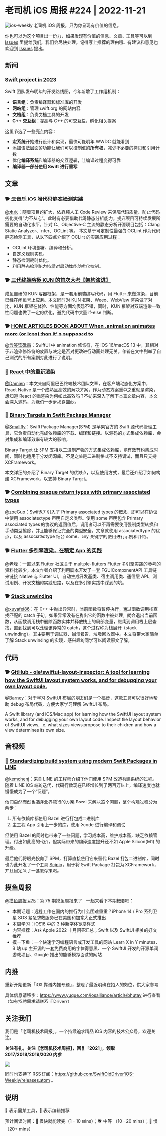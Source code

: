 # 老司机 iOS 周报 #224 | 2022-11-21

![ios-weekly](https://github.com/SwiftOldDriver/iOS-Weekly/blob/master/assets/ios-weekly.png?raw=true)
老司机 iOS 周报，只为你呈现有价值的信息。

你也可以为这个项目出一份力，如果发现有价值的信息、文章、工具等可以到 [Issues](https://github.com/SwiftOldDriver/iOS-Weekly/issues) 里提给我们，我们会尽快处理。记得写上推荐的理由哦。有建议和意见也欢迎到 [Issues](https://github.com/SwiftOldDriver/iOS-Weekly/issues) 提出。

## 新闻

### [Swift project in 2023](https://www.swift.org/blog/focus-areas-2023/)

Swift 团队发布明年的开发路线图，今年新增了工作组机制：

- **语言组**：负责编译器和标准库的开发
- **网站组**：管理 swift.org 的网站内容
- **文档组**：负责文档工具的开发
- **C++ 交互组**：提高与 C++ 的可交互性，孵化相关提案

这里节选了一些亮点内容：

- **宏系统**开始进行设计和实现，最快可能明年 WWDC 就能看到
- 添加语法层面的功能让我们可以控制值的**所有权**，减少不必要的拷贝和引用计数
- 优化**编译系统**和编译器的交互逻辑，让编译过程变得可靠
- **编译器一部分使用 Swift 进行重写**

## 文章

### 🐕 [云音乐 iOS 端代码静态检测实践](https://mp.weixin.qq.com/s/5ZcGBCnrUYwUA0RXyPJt9w)
[@水水](https://www.xuyanlan.com/)：随着项目的扩大，依靠纯人工 Code Review 来保障代码质量、防止代码劣化变得”力不从心“。此时有必要借助代码静态分析能力，提升项目可持续发展所需要的自动化水平。针对 C、Objective-C 主流的静态分析开源项目包括：Clang Static Analyzer、Infer、OCLint 等。
本文基于可定制性最强的 OCLint 作为代码静态检测工具，从以下四点介绍了 OCLint 的实践应用过程：

- OCLint 环境部署、编译和分析。
- 自定义规则实现。
- 静态检测耗时优化。
- 利用静态检测能力持续对启动性能防劣化控制。

### 🐕 [三代终端容器 KUN 的首次大考【架构演进】](https://mp.weixin.qq.com/s/26SCEM6QPhAazydRUq9h3Q)
咸鱼自研的 KUN 容器框架，是一套用前端编写代码，用 Flutter 来做渲染，目前已经在闲鱼号上应用。本文同时对 KUN 框架、Weex、WebView 渲染做了对比，KUN 框架在体验、性能等方面均表现不错，同时，KUN 框架对双端渲染一致性问题也做了一定的优化，避免代码中大量 if-else 判断。

### 🐕 [HOME ARTICLES BOOK ABOUT When .animation animates more (or less) than it’ s supposed to](https://oleb.net/2022/animation-modifier-position/)

[@含笑饮砒霜](https://weibo.com/chinafishnews/)：SwiftUI 中 animation 修饰符，在 iOS 16/macOS 13 中，其相对于非渲染修饰符的放置与决定是否对更改进行动画处理无关。作者在文中列举了自己测试的所有案例对此进行了说明。

### 🐎 [React 中的重新渲染](https://mp.weixin.qq.com/s/ADx8PuNvg4xVVLBeh265kw)

[@Damien](https://github.com/ZengyiMa/)：本文来自阿里巴巴终端技术团队文章，在客户端动态化方案中，React Native 是一个成熟且高效的解决方案，作为动态方案重中之重就是渲染，想知道 React 的重渲染为何如此高效吗？不妨来深入了解下本篇文章内容，本文会深入源码，为我们一步步揭露面纱。

### 🐎 [Binary Targets in Swift Package Manager](https://www.avanderlee.com/optimization/binary-targets-swift-package-manager/#the-upsides-of-binary-targets)

[@Smallfly](https://github.com/iostalks)：Swift Package Manager(SPM) 是苹果官方的 Swift 源代码管理工具，它负责自动化完成依赖库的下载、编译和链接。以源码的方式集成依赖库，会对集成和编译效率有较大的影响。

Binary Target 让 SPM 支持以二进制产物的方式集成依赖库，能有效节约集成时间，同时也适用于分发闭源库。不足之处是二进制格式不支持调试，而且只支持 XCFramework。

本文详细的介绍了 Binary Target 的优缺点，以及使用方式，最后还介绍了如何构建 XCFramework，以支持 Binary Target。

### 🐕 [Combining opaque return types with primary associated types](https://www.swiftbysundell.com/articles/opaque-return-types-primary-associated-types/)

[@zoeGuo](https://github.com/zoeGuo)：Swift5.7 引入了 Primary associated types 的概念，即可以在协议中使用 associatedtype 声明自定义类型。使用 some 声明包含 Primary associated types 的协议的返回值后，调用者可以不再需要使用强制类型转换和手动类型擦除，并且能够保证完全的类型安全。文章就使用 associatedtype 的优点，以及 associatedtype 结合 some、any 关键字的使用进行示例和介绍。

### 🐕 [Flutter 多引擎渲染，在稿定 App 的实践](https://mp.weixin.qq.com/s/fpbVBg-Usuu7I6lCbPhlsQ)

[@老峰](https://github.com/gesantung)：一直以来  Flutter 社区关于 multiple-flutters Flutter 多引擎实践的参考的资料比较少，本文作者介绍了利用脚本开发了一套 FGUIComponentAPI 工具链来链接 Native 与 Flutter UI，自动生成开发基类、宿主调用类、通信层 API、测试用例、开发文档的实践思路，以及在多引擎实践中踩到的坑。

### 🐕 [Stack unwinding](https://maskray.me/blog/2020-11-08-stack-unwinding#中文版)

[@xuyafei86](https://github.com/xiaofei86)：在 C++ 中抛出异常时，当前函数将暂停执行，通过函数调用栈查找匹配的 catch 子句。如果异常没有在抛出它的函数中被处理，就会退出当前函数，从函数调用栈中删除函数实体并释放栈上的局部变量，继续到调用栈上层查找，直到找到可以处理该异常的 catch，这个过程称为栈展开（stack unwinding）。其主要用于调试器、崩溃报告、垃圾回收器中。本文将带大家简单了解 Stack unwinding 的实现，感兴趣的同学可以阅读原文了解。

## 代码

### 🐕 [GitHub - ole/swiftui-layout-inspector: A tool for learning how the SwiftUI layout system works, and for debugging your own layout code.](https://github.com/ole/swiftui-layout-inspector)

[@Barney](https://github.com/BarneyZhaoooo)：对于学习 SwiftUI 布局的朋友们是一个福音，这款工具可以很好地帮助 debug 布局代码，方便大家学习理解 SwiftUI 布局。

A Swift library (and iOS/Mac app) for learning how the SwiftUI layout system works, and for debugging your own layout code. Inspect the layout behavior of SwiftUI views, i.e. what sizes views propose to their children and how a view determines its own size.

## 音视频

### 🐢 [Standardizing build system using modern Swift Packages in LINE](https://attendees.bizzabo.com/417034/agenda/activity/1022649)

[@kemchenj](https://kemchenj.github.io/)：来自 LINE 的工程师介绍了他们使用 SPM 改造构建系统的过程。随着 LINE iOS 端的迭代，代码行数现在已经增长到了两百万以上，编译速度也就慢慢成为了一个“问题”。

他们自然而然也选择业界流行的方案 Bazel 来解决这个问题，整个构建过程分为两步：

1. 所有依赖库都使用 Bazel 进行打包成二进制库
2. 主工程 App 引用上一步的库，使用 Xcode 进行编译和调试

但使用 Bazel 的同时也带来了一些问题，学习成本高，维护成本高，缺乏依赖管理。付出如此高的代价，但实际带来的编译速度提升还不如 Apple Silicon(M1) 的升级。

最后他们将眼光投向了 SPM，打算直接使用它来替代 Bazel 打包二进制库，同时也为此开发了一个工具 [Scipio](https://github.com/giginet/Scipio)，用于将 Swift Package 打包为 XCFramework，并且自定义了一套缓存策略。

## 摸鱼周报

[@摸鱼周报 #75](https://mp.weixin.qq.com/s/nguqKvkuzDBR9o-Yw6y3KQ)：第 75 期摸鱼周报来了，一起来看下本期概要吧：

* 本期话题：远程工作在国内的推行为什么困难重重？iPhone 14 / Pro 系列卫星 SOS 紧急求救服务已在美国和加拿大正式推出
* 本周学习：iOS16 中的 3 种新字体宽度样式
* 内容推荐：Ask Apple 2022 十月问答汇总；Swift 以及 SwiftUI 相关的好文推荐
* 摸一下鱼：一个快速学习编程语言或开发工具的网站 Learn X in Y minutes、B 站 up 主开源的一套免费商用的字体得意黑、一个 SwiftUI 开发的开源单词游戏项目、Google 推出的能够模拟面试的网站

## 内推

重新开始更新「iOS 靠谱内推专题」，整理了最近明确在招人的岗位，供大家参考

具体信息请移步：https://www.yuque.com/iosalliance/article/bhutav 进行查看（如有招聘需求请联系 iTDriverr）

## 关注我们

我们是「老司机技术周报」，一个持续追求精品 iOS 内容的技术公众号，欢迎关注。

**关注有礼，关注【老司机技术周报】，回复「2021」，领取 2017/2018/2019/2020 内参**

![](https://github.com/SwiftOldDriver/iOS-Weekly/blob/master/assets/qrcode_for_wechat.jpg?raw=true)

同时也支持了 RSS 订阅：https://github.com/SwiftOldDriver/iOS-Weekly/releases.atom 。

## 说明

🚧 表示需某工具，🌟 表示编辑推荐

预计阅读时间：🐎 很快就能读完（1 - 10 mins）；🐕 中等 （10 - 20 mins）；🐢 慢（20+ mins）
